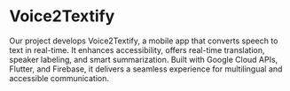 # Voice2Textify
Our project develops Voice2Textify, a mobile app that converts speech to text in real-time. It enhances accessibility, offers real-time translation, speaker labeling, and smart summarization. Built with Google Cloud APIs, Flutter, and Firebase, it delivers a seamless experience for multilingual and accessible communication.

